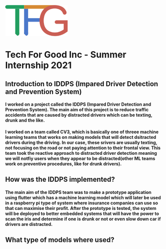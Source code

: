 <img src= https://github.com/Nlege001/ReactiveRiskIdentification/blob/main/TechForGood_Logo.png.webp width = 200>


# Tech For Good Inc - Summer Internship 2021

## Introduction to IDDPS (Impared Driver Detection and Prevention System)

#### I worked on a project called the IDDPS (Impared Driver Detection and Prevention System). The main aim of this project is to reduce traffic accidents that are caused by distracted drivers which can be texting, drunk and the like.

#### I worked on a team called CV3, which is basically one of threee machine learning teams that works on making models that will detect dsitracted drivers during the driving. In our case, these srivers are usually texting, not focusing on the road or not paying attention to their frontal view.  This team took the reactive approach to distracted driver detection meaning we will notfiy users when they appear to be distracted(other ML teams work on preventive procedures, like for drunk drivers).

## How was the IDDPS implemented?

#### The main aim of the IDDPS team was to make a prototype application using flutter which has a machine learning model which will later be used in a raspberry pi type of system where insurance companies can use so that can maximise their profit. After the prototype is tested, the system will be deployed to better embedded systems that will have the power to scan the iris and determine if one is drunk or not or even slow down car if drivers are distracted.


## What type of models where used?



